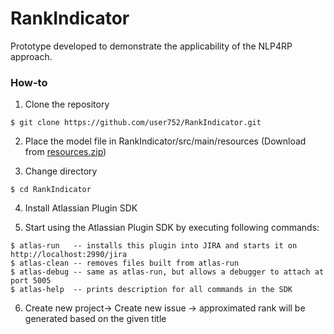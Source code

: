 # RankIndicator
Prototype developed to demonstrate the applicability of the NLP4RP approach.

### How-to
1. Clone the repository
```
$ git clone https://github.com/user752/RankIndicator.git
```
2. Place the model file in RankIndicator/src/main/resources (Download from [resources.zip](https://github.com/user752/RankIndicator/releases/download/v1.0/resources.zip))

3. Change directory
```
$ cd RankIndicator
```

4. Install Atlassian Plugin SDK

5. Start using the Atlassian Plugin SDK by executing following commands:
```
$ atlas-run   -- installs this plugin into JIRA and starts it on http://localhost:2990/jira
$ atlas-clean -- removes files built from atlas-run
$ atlas-debug -- same as atlas-run, but allows a debugger to attach at port 5005
$ atlas-help  -- prints description for all commands in the SDK

```
6. Create new project-> Create new issue -> approximated rank will be generated based on the given title
